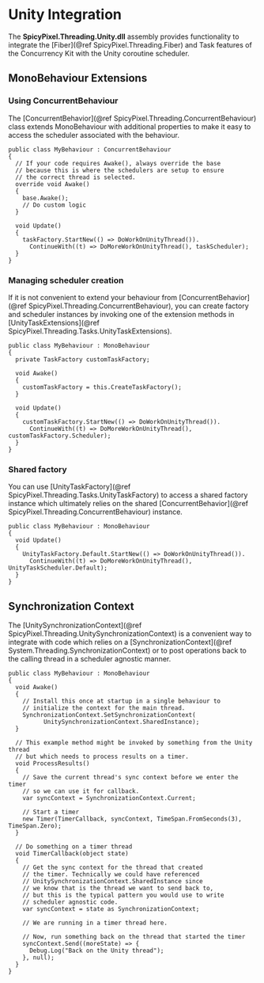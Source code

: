 Unity Integration
=================
The **SpicyPixel.Threading.Unity.dll** assembly provides functionality to integrate the [Fiber](@ref SpicyPixel.Threading.Fiber) and Task features of the Concurrency Kit with the Unity coroutine scheduler.

MonoBehaviour Extensions
------------------------

### Using ConcurrentBehaviour
The [ConcurrentBehavior](@ref SpicyPixel.Threading.ConcurrentBehaviour) class extends MonoBehaviour with additional properties to make it easy to access the scheduler associated with the behaviour.

```{.cs}
public class MyBehaviour : ConcurrentBehaviour
{
  // If your code requires Awake(), always override the base
  // because this is where the schedulers are setup to ensure
  // the correct thread is selected.
  override void Awake()
  {
    base.Awake();
    // Do custom logic
  }
  
  void Update()
  {
    taskFactory.StartNew(() => DoWorkOnUnityThread()).
      ContinueWith((t) => DoMoreWorkOnUnityThread(), taskScheduler);
  }
}
```

### Managing scheduler creation
If it is not convenient to extend your behaviour from [ConcurrentBehavior](@ref SpicyPixel.Threading.ConcurrentBehaviour), you can create factory and scheduler instances by invoking one of the extension methods in [UnityTaskExtensions](@ref SpicyPixel.Threading.Tasks.UnityTaskExtensions).

```{.cs}
public class MyBehaviour : MonoBehaviour
{
  private TaskFactory customTaskFactory;
  
  void Awake()
  {
    customTaskFactory = this.CreateTaskFactory();
  }
  
  void Update()
  {
    customTaskFactory.StartNew(() => DoWorkOnUnityThread()).
      ContinueWith((t) => DoMoreWorkOnUnityThread(), customTaskFactory.Scheduler);
  }
}
```

### Shared factory
You can use [UnityTaskFactory](@ref SpicyPixel.Threading.Tasks.UnityTaskFactory) to access a shared factory instance which ultimately relies on the shared [ConcurrentBehavior](@ref SpicyPixel.Threading.ConcurrentBehaviour) instance.

```{.cs}
public class MyBehaviour : MonoBehaviour
{
  void Update()
  {
    UnityTaskFactory.Default.StartNew(() => DoWorkOnUnityThread()).
      ContinueWith((t) => DoMoreWorkOnUnityThread(), UnityTaskScheduler.Default);
  }
}
```

Synchronization Context
-----------------------
The [UnitySynchronizationContext](@ref SpicyPixel.Threading.UnitySynchronizationContext) is a convenient way to integrate with code which relies on a [SynchronizationContext](@ref System.Threading.SynchronizationContext) or to post operations back to the calling thread in a scheduler agnostic manner.

```{.cs}
public class MyBehaviour : MonoBehaviour
{
  void Awake()
  {
    // Install this once at startup in a single behaviour to
    // initialize the context for the main thread.
    SynchronizationContext.SetSynchronizationContext(
		  UnitySynchronizationContext.SharedInstance);
  }
  
  // This example method might be invoked by something from the Unity thread
  // but which needs to process results on a timer.
  void ProcessResults()
  {
    // Save the current thread's sync context before we enter the timer
    // so we can use it for callback.
    var syncContext = SynchronizationContext.Current;
    
    // Start a timer
    new Timer(TimerCallback, syncContext, TimeSpan.FromSeconds(3), TimeSpan.Zero);
  }
  
  // Do something on a timer thread
  void TimerCallback(object state)
  {
    // Get the sync context for the thread that created
    // the timer. Technically we could have referenced
    // UnitySynchronizationContext.SharedInstance since
    // we know that is the thread we want to send back to,
    // but this is the typical pattern you would use to write
    // scheduler agnostic code.
    var syncContext = state as SynchronizationContext;
   
    // We are running in a timer thread here.
    
    // Now, run something back on the thread that started the timer
    syncContext.Send((moreState) => {
      Debug.Log("Back on the Unity thread");
    }, null);
  }
}
```
